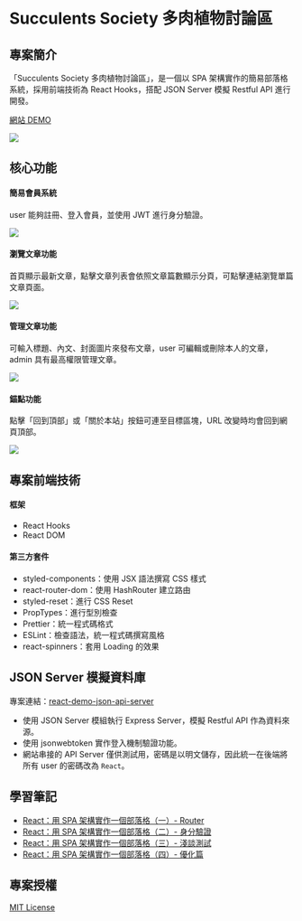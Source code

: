 # Succulents Society 多肉植物討論區

## 專案簡介

「Succulents Society 多肉植物討論區」，是一個以 SPA 架構實作的簡易部落格系統，採用前端技術為 React Hooks，搭配 JSON Server 模擬 Restful API 進行開發。

[網站 DEMO](https://heidiliu2020.github.io/succulents-society)

![](https://i.imgur.com/G2phauR.jpg)

## 核心功能

#### 簡易會員系統

user 能夠註冊、登入會員，並使用 JWT 進行身分驗證。

![](https://github.com/heidiliu2020/succulents-society/blob/master/public/login.gif)

#### 瀏覽文章功能

首頁顯示最新文章，點擊文章列表會依照文章篇數顯示分頁，可點擊連結瀏覽單篇文章頁面。

![](https://github.com/heidiliu2020/succulents-society/blob/master/public/postlist.gif)

#### 管理文章功能

可輸入標題、內文、封面圖片來發布文章，user 可編輯或刪除本人的文章，admin 具有最高權限管理文章。

![](https://github.com/heidiliu2020/succulents-society/blob/master/public/newpost.gif)

#### 錨點功能

點擊「回到頂部」或「關於本站」按鈕可連至目標區塊，URL 改變時均會回到網頁頂部。

![](https://github.com/heidiliu2020/succulents-society/blob/master/public/spinners.gif)

## 專案前端技術

#### 框架

- React Hooks
- React DOM

#### 第三方套件

- styled-components：使用 JSX 語法撰寫 CSS 樣式
- react-router-dom：使用 HashRouter 建立路由
- styled-reset：進行 CSS Reset
- PropTypes：進行型別檢查
- Prettier：統一程式碼格式
- ESLint：檢查語法，統一程式碼撰寫風格
- react-spinners：套用 Loading 的效果

## JSON Server 模擬資料庫

專案連結：[react-demo-json-api-server](https://github.com/heidiliu2020/react-demo-json-api-server)

- 使用 JSON Server 模組執行 Express Server，模擬 Restful API 作為資料來源。
- 使用 jsonwebtoken 實作登入機制驗證功能。
- 網站串接的 API Server 僅供測試用，密碼是以明文儲存，因此統一在後端將所有 user 的密碼改為 `React`。

## 學習筆記

- [React：用 SPA 架構實作一個部落格（一）- Router](https://heidiliu2020.github.io/react-router/)
- [React：用 SPA 架構實作一個部落格（二）- 身分驗證](https://heidiliu2020.github.io/react-usecontext/)
- [React：用 SPA 架構實作一個部落格（三）- 淺談測試](https://heidiliu2020.github.io/react-test/)
- [React：用 SPA 架構實作一個部落格（四）- 優化篇](https://heidiliu2020.github.io/react-optimization/)

## 專案授權

[MIT License](https://choosealicense.com/licenses/mit/)
